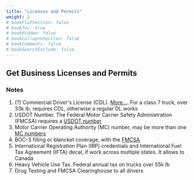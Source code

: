 ```yaml
---
title: "Licenses and Permits"
weight: 2
# bookFlatSection: false
# bookToc: true
# bookHidden: false
# bookCollapseSection: false
# bookComments: false
# bookSearchExclude: false
---
```


## Get Business Licenses and Permits

### Notes

1. (?) Commercial Driver's License (CDL). [More...](https://www.fmcsa.dot.gov/registration/commercial-drivers-license/drivers). For a class 7 truck, over 33k lb, requires CDL, otherwise a regular DL works
2. USDOT Number. The Federal Motor Carrier Safety Administration (FMCSA) requires a [USDOT number]( /registration/do-i-need-usdot-number)
3. Motor Carrier Operating Authority (MC) number, may be more than one [MC numbers](https://www.fmcsa.dot.gov/registration/do-i-need-usdot-number)
4. BOC-3 filling or blancket coverage, with the [FMCSA](https://www.fmcsa.dot.gov/registration/form-boc-3-designation-agents-service-process)
5. International Registration Plan (IRP) credentials and International Fuel Tax Agreement (IFTA) decal, if work across multiple states. It allows to Canada
6. Heavy Vehicle Use Tax. Federal annual tax on trucks over 55k lb
7. Drug Testing and FMCSA Clearinghouse to all drivers